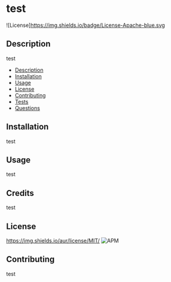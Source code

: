 # test
![License]https://img.shields.io/badge/License-Apache-blue.svg

## Description

test


  - [Description](#description)
  - [Installation](#installation)
  - [Usage](#usage)
  - [License](#License)
  - [Contributing](#contributing)
  - [Tests](#tests)
  - [Questions](#Questions)

## Installation

test

## Usage

test

## Credits

test

## License

https://img.shields.io/aur/license/MIT/
![APM](https://img.shields.io/apm/l/GitHub)

## Contributing

test
